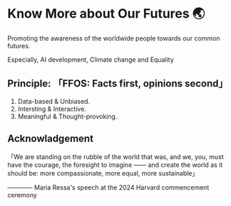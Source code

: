 # Know More about Our Futures 🌏
Promoting the awareness of the worldwide people towards our common futures.

Especially, AI development, Climate change and Equality

## Principle: **「FFOS: Facts first, opinions second」**
1. Data-based & Unbiased.
2. Intersting & Interactive.
3. Meaningful & Thought-provoking.

## Acknowladgement
「We are standing on the rubble of the world that was, and we, you, must have the courage, the foresight to imagine —— and create the world as it should be: more compassionate, more equal, more sustainable」

———— Maria Ressa's speech at the 2024 Harvard commencement ceremony

